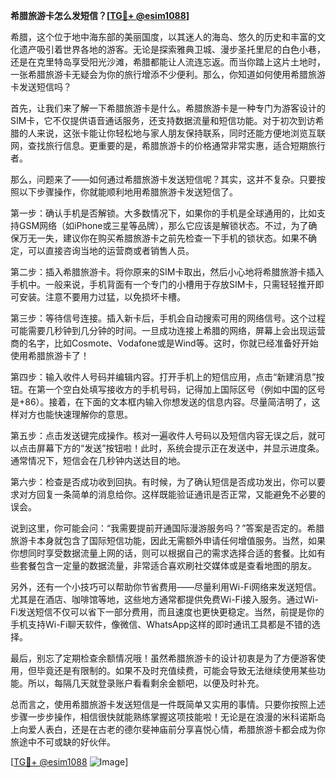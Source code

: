 **希腊旅游卡怎么发短信？[[TG💪+ @esim1088](https://t.me/s/esim1088)]**

希腊，这个位于地中海东部的美丽国度，以其迷人的海岛、悠久的历史和丰富的文化遗产吸引着世界各地的游客。无论是探索雅典卫城、漫步圣托里尼的白色小巷，还是在克里特岛享受阳光沙滩，希腊都能让人流连忘返。而当你踏上这片土地时，一张希腊旅游卡无疑会为你的旅行增添不少便利。那么，你知道如何使用希腊旅游卡发送短信吗？

首先，让我们来了解一下希腊旅游卡是什么。希腊旅游卡是一种专门为游客设计的SIM卡，它不仅提供语音通话服务，还支持数据流量和短信功能。对于初次到访希腊的人来说，这张卡能让你轻松地与家人朋友保持联系，同时还能方便地浏览互联网，查找旅行信息。更重要的是，希腊旅游卡的价格通常非常实惠，适合短期旅行者。

那么，问题来了——如何通过希腊旅游卡发送短信呢？其实，这并不复杂。只要按照以下步骤操作，你就能顺利地用希腊旅游卡发送短信了。

第一步：确认手机是否解锁。大多数情况下，如果你的手机是全球通用的，比如支持GSM网络（如iPhone或三星等品牌），那么它应该是解锁状态。不过，为了确保万无一失，建议你在购买希腊旅游卡之前先检查一下手机的锁状态。如果不确定，可以直接咨询当地的运营商或者销售人员。

第二步：插入希腊旅游卡。将你原来的SIM卡取出，然后小心地将希腊旅游卡插入手机中。一般来说，手机背面有一个专门的小槽用于存放SIM卡，只需轻轻推开即可安装。注意不要用力过猛，以免损坏卡槽。

第三步：等待信号连接。插入新卡后，手机会自动搜索可用的网络信号。这个过程可能需要几秒钟到几分钟的时间。一旦成功连接上希腊的网络，屏幕上会出现运营商的名字，比如Cosmote、Vodafone或是Wind等。这时，你就已经准备好开始使用希腊旅游卡了！

第四步：输入收件人号码并编辑内容。打开手机上的短信应用，点击“新建消息”按钮。在第一个空白处填写接收方的手机号码，记得加上国际区号（例如中国的区号是+86）。接着，在下面的文本框内输入你想发送的信息内容。尽量简洁明了，这样对方也能快速理解你的意思。

第五步：点击发送键完成操作。核对一遍收件人号码以及短信内容无误之后，就可以点击屏幕下方的“发送”按钮啦！此时，系统会提示正在发送中，并显示进度条。通常情况下，短信会在几秒钟内送达目的地。

第六步：检查是否成功收到回执。有时候，为了确认短信是否成功发出，你可以要求对方回复一条简单的消息给你。这样既能验证通讯是否正常，又能避免不必要的误会。

说到这里，你可能会问：“我需要提前开通国际漫游服务吗？”答案是否定的。希腊旅游卡本身就包含了国际短信功能，因此无需额外申请任何增值服务。当然，如果你想同时享受数据流量上网的话，则可以根据自己的需求选择合适的套餐。比如有些套餐包含一定量的数据流量，非常适合喜欢刷社交媒体或是查看地图的朋友。

另外，还有一个小技巧可以帮助你节省费用——尽量利用Wi-Fi网络来发送短信。尤其是在酒店、咖啡馆等地，这些地方通常都提供免费Wi-Fi接入服务。通过Wi-Fi发送短信不仅可以省下一部分费用，而且速度也更快更稳定。当然，前提是你的手机支持Wi-Fi聊天软件，像微信、WhatsApp这样的即时通讯工具都是不错的选择。

最后，别忘了定期检查余额情况哦！虽然希腊旅游卡的设计初衷是为了方便游客使用，但毕竟还是有限制的。如果不及时充值续费，可能会导致无法继续使用某些功能。所以，每隔几天就登录账户看看剩余金额吧，以便及时补充。

总而言之，使用希腊旅游卡发送短信是一件既简单又实用的事情。只要你按照上述步骤一步步操作，相信很快就能熟练掌握这项技能啦！无论是在浪漫的米科诺斯岛上向爱人表白，还是在古老的德尔斐神庙前分享喜悦心情，希腊旅游卡都会成为你旅途中不可或缺的好伙伴。

[[TG💪+ @esim1088](https://t.me/s/esim1088) ![Image](https://i.postimg.cc/4NQfJmqS/Snipaste-2025-05-13-00-14-12.png)]